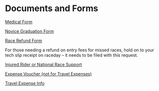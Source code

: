 # Documents and Forms

[Medical Form](/downloads/2022/2022-WMRRA-Medical-Info-Form.pdf)

[Novice Graduation Form](/downloads/2022/2022-Novice-Graduation-Form.pdf)

[Race Refund Form](/downloads/refundform.pdf)

For those needing a refund on entry fees for missed races, hold on to your tech slip receipt on raceday – it needs to be filed with this request.

[Injured Rider or National Race Support](/downloads/InjuredRider_NationalRaceSupport.pdf)

[Expense Voucher (not for Travel Expenses)](/downloads/expensevoucher.pdf)

<!-- [Travel Expense Info](/downloads/WMRRA-TRAVEL-EXPENSES-REIMBURSEMENT-POLICY.txt) -->
[Travel Expense Info](/downloads/WMRRA-Expense-Voucher-Form.pdf)
